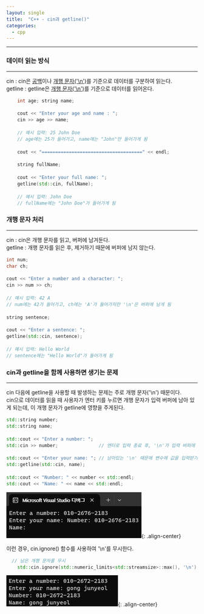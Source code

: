 ```yaml
---
layout: single
title:  "C++ - cin과 getline()"
categories:
  - cpp
---
```


---

### 데이터 읽는 방식
---

cin : cin은 <u>공백</u>이나 <u>개행 문자('\n')</u>를 기준으로 데이터를 구분하여 읽는다.  
getline : getline은 <u>개행 문자('\n')</u>를 기준으로 데이터를 읽어온다.

```c++
	int age; string name;

	cout << "Enter your age and name : ";
	cin >> age >> name;

	// 예시 입력: 25 John Doe
	// age에는 25가 들어가고, name에는 "John"만 들어가게 됨

	cout << "=====================================" << endl;

	string fullName;

	cout << "Enter your full name: ";
	getline(std::cin, fullName);

	// 예시 입력: John Doe
	// fullName에는 "John Doe"가 들어가게 됨
```

### 개행 문자 처리
---

cin : cin은 개행 문자를 읽고, 버퍼에 남겨둔다.  
getline : 개행 문자를 읽은 후, 제거하기 때문에 버퍼에 남지 않는다.

```c++
int num;
char ch;

cout << "Enter a number and a character: ";
cin >> num >> ch;

// 예시 입력: 42 A
// num에는 42가 들어가고, ch에는 'A'가 들어가지만 '\n'은 버퍼에 남게 됨

string sentence;

cout << "Enter a sentence: ";
getline(std::cin, sentence);

// 예시 입력: Hello World
// sentence에는 "Hello World"가 들어가게 됨
```

### cin과 getline을 함께 사용하면 생기는 문제
---

cin 다음에 getline을 사용할 때 발생하는 문제는 주로 개행 문자('\n') 때문이다.  
cin으로 데이터를 읽을 때 사용자가 엔터 키를 누르면 개행 문자가 입력 버퍼에 남아 있게 되는데, 이 개행 문자가 getline에 영향을 주게된다.

```c++
std::string number;
std::string name;

std::cout << "Enter a number: ";
std::cin >> number;               // 엔터로 입력 종료 후, '\n'가 입력 버퍼에 남아있음

std::cout << "Enter your name: "; // 남아있는 '\n' 때문에 변수에 값을 입력받기 전에 입력 종료
std::getline(std::cin, name);

std::cout << "Number: " << number << std::endl;
std::cout << "Name: " << name << std::endl;
```

![](/assets/images/cpp_cin_ignore1.png){: .align-center}

 이런 경우, cin.ignore() 함수를 사용하여 '\n'를 무시한다.

```c++
  // 남은 개행 문자를 무시
    std::cin.ignore(std::numeric_limits<std::streamsize>::max(), '\n');
```

![](/assets/images/cpp_cin_ignore2.png){: .align-center}


<!--
### C++의 입출력 라이브러리
---

![](https://modoocode.com/img/2361DC4954A0CB38040ED8.webp){: .align-center}{: width="50%" height="50%"}

C++의 모든 입출력 클래스는 `ios_base` 를 기반 클래스로 한다.  
이를 상속받는 `ios` 클래스는 <u>스트림 버퍼를 초기화 하고 현재 입출력 작업의 상태를 처리</u>한다.  
이를 상속받는 `istream`은 <u>입력을 수행하는 입력 스트림</u>, `ostream`은 <u>입력된 내용을 출력하는 출력 스트림</u>이다.

`std::cin` 은 `istream` 클래스의 객체이며, `iostream` 클래스에 존재한다.  
`std::cout` 은 `ostream` 클래스의 객체이며, `iostream` 클래스에 존재한다.

![](/assets/images/cpp_cinNcout.png){: .align-center}
*iostream 클래스에 존재하는 istream의 객체 cin, ostream의 객체 cout*
-->

<!--
`operator >>` 가 `istream`에 내장 함수로 오버로딩되어 있다.

```c++
istream& operator>>(bool& val);

istream& operator>>(short& val);

istream& operator>>(unsigned short& val);

istream& operator>>(int& val);

istream& operator>>(unsigned int& val);

istream& operator>>(long& val);

istream& operator>>(unsigned long& val);

istream& operator>>(long long& val);

istream& operator>>(unsigned long long& val);

istream& operator>>(float& val);

istream& operator>>(double& val);

istream& operator>>(long double& val);

istream& operator>>(void*& val);
```

이 처럼 operator >> 는 내장 함수로 다양한 자료형에 대해 오버로딩 되어있어, 타입 상관없이 입력을 받을 수 있는 것이다.

그러면 여기 있는 자료형 말고는 `>>` 를 사용할 수 없을까? 물론 할 수 있다.

```c++
std::string s;
std::cin >> s;
```

`std::string` 은 cin으로 입력받을 수 있는데, 이유는 멤버 함수를 istream에 내장 함수로 두는 것 말고도, <u>외부 함수로 연산자 오버로딩을 할 수 있기 때문이다.</u>

```c++
// istream 클래스가 아닌 외부에서 오버로딩한다.
istream& operator >> (istream& in, std::string& s)
{
  // string 입력 코드
}
```
-->

<!--

'operator >>'의 또다른 특징으로 모든 공백문자를 무시해버린다는 특징이 있다.

```c++
// 주의할 점
#include <iostream>
using namespace std;
int main() {
  int t;
  while (true) {
    std::cin >> t;
    std::cout << "입력 :: " << t << std::endl;
    if (t == 0) break;
  }
}
```

![image](https://modoocode.com/img/26385A3654A0F64C0EEDDB.webp){: .align-center}

위와 같이 코드를 짜게 되면, 'c' 입력시 무한루프에 빠지게 된다. 왜 그러한 현상이 생기는지 공백문자를 무시한다는 특징과 함께 살펴보자.  

ios 클래스에서 스트림의 상태를 관리한다고 하였는데, 이때 스트림의 상태를 관리하는 플래그 4개가 정의되어있다.

* goodbit : 스트림에 입출력 작업이 가능할 때
* badbit : 스트림에 복구 불가능한 오류 발생시
* failbit : 스트림에 복구 가능한 오류 발생시
* eofbit : 입력 작업시에 EOF 도달시

위와 같은 상황일때 어떤 비트가 켜질까? 답은 'failbit'이다. int 자료형에 char 자료형을 넣었기 때문이다. 이 경우 입력값을 받지 않고 return 해버리는데, 버퍼에 남아있는 "c\n" 이 문자열은 손대지 않기 때문에 쓰레기값이 무한루프로 출력되는 것이다.

```c++
// 해결 방안
#include <iostream>
#include <string>

int main() {
  int t;
  while (std::cin >> t) {
    std::cout << "입력 :: " << t << std::endl;
    if (t == 0) break;
  }
}
```

이와같이 조건문으로 'std::cin >> t'를 넣어주면 해결되는데, 자세히 살펴보면.

```c++
operator void*() const;
```

이 함수는 ios 객체를 void*로 변환하는데, failbit와 badbit가 모두 off라면 nullptr가 아닌 값을 리턴한다. 즉 스트림에 정상적으로 입출력 작업을 수행 할 수 있을 때만 nullptr이 아닌 값을 리턴한다는 것이다. 따라서 while()문이 정상적인 입출력인 경우에만 실행되는 코드가 된다.

-->
